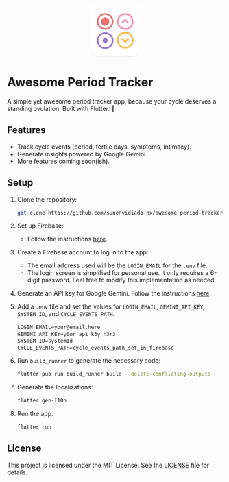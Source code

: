 <p align="center">
    <img src="assets/readme_icon.png" alt="Awesome Period Tracker" width="120"/>
</p>

# Awesome Period Tracker

A simple yet awesome period tracker app, because your cycle deserves a standing ovulation. Built with Flutter. 🩵

## Features

- Track cycle events (period, fertile days, symptoms, intimacy).
- Generate insights powered by Google Gemini.
- More features coming soon(ish).

## Setup

1. Clone the repository:
    ```bash
    git clone https://github.com/sunenvidiado-nx/awesome-period-tracker.git
    ```

2. Set up Firebase:
    - Follow the instructions [here](https://firebase.google.com/docs/flutter/setup).

3. Create a Firebase account to log in to the app:
    - The email address used will be the `LOGIN_EMAIL` for the `.env` file.
    - The login screen is simplified for personal use. It only requires a 6-digit password. Feel free to modify this implementation as needed.

4. Generate an API key for Google Gemini. Follow the instructions [here](https://ai.google.dev/gemini-api/docs/api-key).

5. Add a `.env` file and set the values for `LOGIN_EMAIL`, `GEMINI_API_KEY`, `SYSTEM_ID`, and `CYCLE_EVENTS_PATH`.
    ```env
    LOGIN_EMAIL=your@email.here
    GEMINI_API_KEY=y0ur_ap1_k3y_h3r3
    SYSTEM_ID=systemId
    CYCLE_EVENTS_PATH=cycle_events_path_set_in_firebase
    ```

6. Run `build_runner` to generate the necessary code:
    ```bash
    flutter pub run build_runner build --delete-conflicting-outputs
    ```

7. Generate the localizations:
    ```bash
    flutter gen-l10n
    ```

8. Run the app:
    ```bash
    flutter run
    ```

## License

This project is licensed under the MIT License. See the [LICENSE](LICENSE) file for details.
